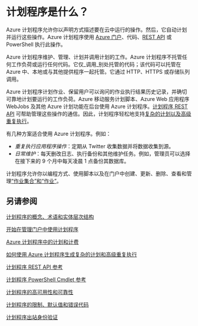 <properties 
 pageTitle="计划程序是什么？" 
 description="" 
 services="scheduler" 
 documentationCenter=".NET" 
 authors="krisragh" 
 manager="dwrede" 
 editor=""/>
 
<tags 
 ms.service="scheduler" 
 ms.date="05/12/2015" 
 wacn.date=""/>
 
# 计划程序是什么？

Azure 计划程序允许你以声明方式描述要在云中运行的操作。然后，它自动计划并运行这些操作。Azure 计划程序使用 [Azure 门户](scheduler-get-started-portal)、代码、[REST API](https://msdn.microsoft.com/zh-cn/library/dn528946) 或 PowerShell 执行此操作。

Azure 计划程序维护、管理、计划并调用计划的工作。Azure 计划程序不托管任何工作负荷或运行任何代码。它仅_调用_别处托管的代码；该代码可以托管在 Azure 中、本地或与其他提供程序一起托管。它通过 HTTP、HTTPS 或存储队列调用。

Azure 计划程序计划作业、保留用户可以询问的作业执行结果历史记录，并确切可靠地计划要运行的工作负荷。Azure 移动服务计划脚本、Azure Web 应用程序 WebJobs 及其他 Azure 计划功能在后台使用 Azure 计划程序。[计划程序 REST API](https://msdn.microsoft.com/zh-cn/library/dn528946) 可帮助管理这些操作的通信。因此，计划程序轻松地支持[复杂的计划以及高级重复执行](scheduler-advanced-complexity)。

有几种方案适合使用 Azure 计划程序。例如：

+ _重复执行应用程序操作_：定期从 Twitter 收集数据并将数据收集到源。
+ _日常维护_：每天删改日志、执行备份和其他维护任务。例如，管理员可以选择在接下来的 9 个月中每天凌晨 1 点备份其数据库。

计划程序允许你以编程方式、使用脚本以及在门户中创建、更新、删除、查看和管理[“作业集合”和“作业”](scheduler-concepts-terms)。

## 另请参阅

 [计划程序的概念、术语和实体层次结构](scheduler-concepts-terms)

 [开始在管理门户中使用计划程序](scheduler-get-started-portal)
 
 [Azure 计划程序中的计划和计费](scheduler-plans-billing)
 
 [如何使用 Azure 计划程序生成复杂的计划和高级重复执行](scheduler-advanced-complexity)
 
 [计划程序 REST API 参考](https://msdn.microsoft.com/zh-cn/library/dn528946)
 
 [计划程序 PowerShell Cmdlet 参考](scheduler-powershell-reference)
 
 [计划程序的高可用性和可靠性](scheduler-high-availability-reliability)
 
 [计划程序的限制、默认值和错误代码](scheduler-limits-defaults-errors)
 
 [计划程序出站身份验证](scheduler-outbound-authentication)
 
 

<!---HONumber=60-->